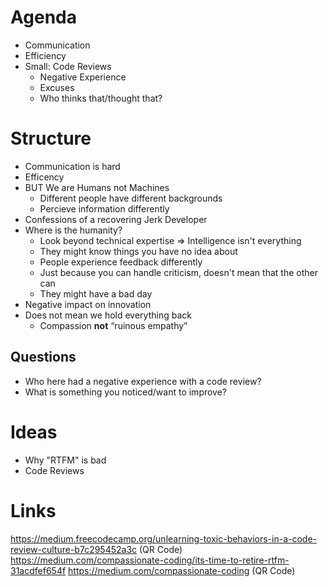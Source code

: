 # Agenda

- Communication
- Efficiency
- Small: Code Reviews
  - Negative Experience
  - Excuses
  - Who thinks that/thought that?


# Structure

- Communication is hard
- Efficency
- BUT We are Humans not Machines
  - Different people have different backgrounds
  - Percieve information differently
- Confessions of a recovering Jerk Developer
- Where is the humanity?
  - Look beyond technical expertise => Intelligence isn't everything
  - They might know things you have no idea about
  - People experience feedback differently
  - Just because you can handle criticism, doesn't mean that the other can
  - They might have a bad day
- Negative impact on innovation
- Does not mean we hold everything back
  - Compassion **not** “ruinous empathy”

## Questions

- Who here had a negative experience with a code review?
- What is something you noticed/want to improve?

# Ideas

- Why "RTFM" is bad
- Code Reviews

# Links

https://medium.freecodecamp.org/unlearning-toxic-behaviors-in-a-code-review-culture-b7c295452a3c (QR Code)
https://medium.com/compassionate-coding/its-time-to-retire-rtfm-31acdfef654f
https://medium.com/compassionate-coding (QR Code)